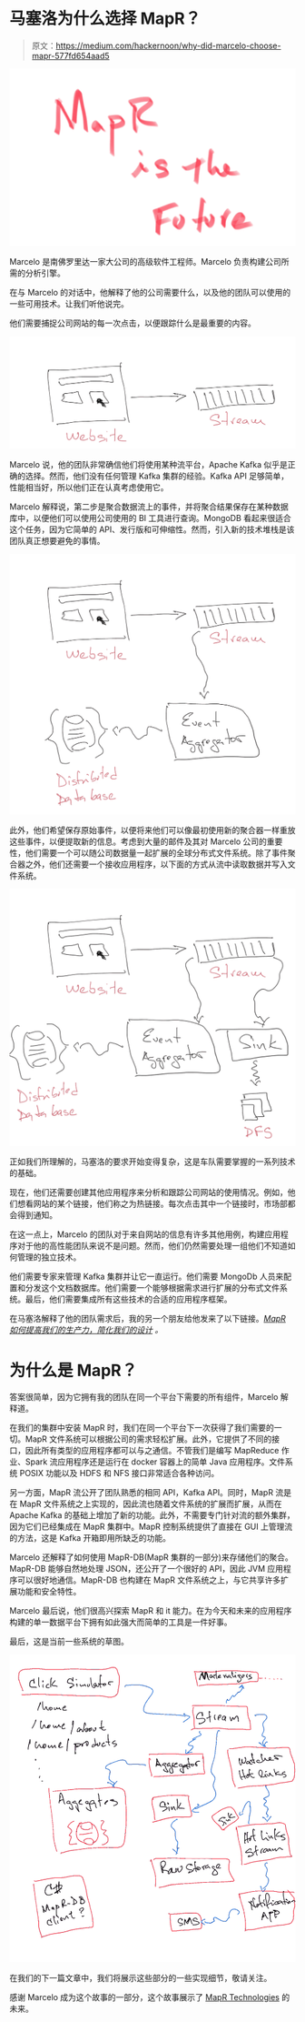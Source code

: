 # 马塞洛为什么选择 MapR？

> 原文：<https://medium.com/hackernoon/why-did-marcelo-choose-mapr-577fd654aad5>

![](img/afed21e7678820b78989d70550676b26.png)

Marcelo 是南佛罗里达一家大公司的高级软件工程师。Marcelo 负责构建公司所需的分析引擎。

在与 Marcelo 的对话中，他解释了他的公司需要什么，以及他的团队可以使用的一些可用技术。让我们听他说完。

他们需要捕捉公司网站的每一次点击，以便跟踪什么是最重要的内容。

![](img/1e54f21ccc8d58c394e6c307981adc92.png)

Marcelo 说，他的团队非常确信他们将使用某种流平台，Apache Kafka 似乎是正确的选择。然而，他们没有任何管理 Kafka 集群的经验。Kafka API 足够简单，性能相当好，所以他们正在认真考虑使用它。

Marcelo 解释说，第二步是聚合数据流上的事件，并将聚合结果保存在某种数据库中，以便他们可以使用公司使用的 BI 工具进行查询。MongoDB 看起来很适合这个任务，因为它简单的 API、发行版和可伸缩性。然而，引入新的技术堆栈是该团队真正想要避免的事情。

![](img/179c3aa12a1939369a78bda79d4351ef.png)

此外，他们希望保存原始事件，以便将来他们可以像最初使用新的聚合器一样重放这些事件，以便提取新的信息。考虑到大量的邮件及其对 Marcelo 公司的重要性，他们需要一个可以随公司数据量一起扩展的全球分布式文件系统。除了事件聚合器之外，他们还需要一个接收应用程序，以下面的方式从流中读取数据并写入文件系统。

![](img/00856d6df5dc4567bfe17fb371792b79.png)

正如我们所理解的，马塞洛的要求开始变得复杂，这是车队需要掌握的一系列技术的基础。

现在，他们还需要创建其他应用程序来分析和跟踪公司网站的使用情况。例如，他们想看网站的某个链接，他们称之为热链接。每次点击其中一个链接时，市场部都会得到通知。

在这一点上，Marcelo 的团队对于来自网站的信息有许多其他用例，构建应用程序对于他的高性能团队来说不是问题。然而，他们仍然需要处理一组他们不知道如何管理的独立技术。

他们需要专家来管理 Kafka 集群并让它一直运行。他们需要 MongoDb 人员来配置和分发这个文档数据库。他们需要一个能够根据需求进行扩展的分布式文件系统。最后，他们需要集成所有这些技术的合适的应用程序框架。

在马塞洛解释了他的团队需求后，我的另一个朋友给他发来了以下链接。[*MapR 如何提高我们的生产力，简化我们的设计*](https://hackernoon.com/how-mapr-improves-our-productivity-and-simplify-our-design-2d777ab53120) *。*

# 为什么是 MapR？

答案很简单，因为它拥有我的团队在同一个平台下需要的所有组件，Marcelo 解释道。

在我们的集群中安装 MapR 时，我们在同一个平台下一次获得了我们需要的一切。MapR 文件系统可以根据公司的需求轻松扩展。此外，它提供了不同的接口，因此所有类型的应用程序都可以与之通信。不管我们是编写 MapReduce 作业、Spark 流应用程序还是运行在 docker 容器上的简单 Java 应用程序。文件系统 POSIX 功能以及 HDFS 和 NFS 接口非常适合各种访问。

另一方面，MapR 流公开了团队熟悉的相同 API，Kafka API。同时，MapR 流是在 MapR 文件系统之上实现的，因此流也随着文件系统的扩展而扩展，从而在 Apache Kafka 的基础上增加了新的功能。此外，不需要专门针对流的额外集群，因为它们已经集成在 MapR 集群中。MapR 控制系统提供了直接在 GUI 上管理流的方法，这是 Kafka 开箱即用所缺乏的功能。

Marcelo 还解释了如何使用 MapR-DB(MapR 集群的一部分)来存储他们的聚合。MapR-DB 能够自然地处理 JSON，还公开了一个很好的 API，因此 JVM 应用程序可以很好地通信。MapR-DB 也构建在 MapR 文件系统之上，与它共享许多扩展功能和安全特性。

Marcelo 最后说，他们很高兴探索 MapR 和 it 能力。在为今天和未来的应用程序构建的单一数据平台下拥有如此强大而简单的工具是一件好事。

最后，这是当前一些系统的草图。

![](img/b69d24b47487591449112f6c5323e769.png)

在我们的下一篇文章中，我们将展示这些部分的一些实现细节，敬请关注。

感谢 Marcelo 成为这个故事的一部分，这个故事展示了 [MapR Technologies](https://medium.com/u/a90e6e00bea9?source=post_page-----577fd654aad5--------------------------------) 的未来。